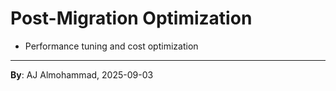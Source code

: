 # Post-Migration Optimization
- Performance tuning and cost optimization
---
**By**: AJ Almohammad, 2025-09-03
